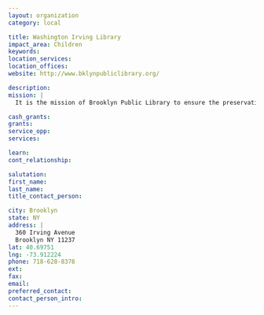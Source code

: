 ```yaml
---
layout: organization
category: local

title: Washington Irving Library
impact_area: Children
keywords: 
location_services: 
location_offices: 
website: http://www.bklynpubliclibrary.org/

description: 
mission: |
  It is the mission of Brooklyn Public Library to ensure the preservation and transmission of society's knowledge, history and culture, and to provide the people of Brooklyn with free and open access to information for education, recreation and reference.

cash_grants: 
grants: 
service_opp: 
services: 

learn: 
cont_relationship: 

salutation: 
first_name: 
last_name: 
title_contact_person: 

city: Brooklyn
state: NY
address: |
  360 Irving Avenue     
  Brooklyn NY 11237
lat: 40.69751
lng: -73.912224
phone: 718-628-8378
ext: 
fax: 
email: 
preferred_contact: 
contact_person_intro: 
---
```


